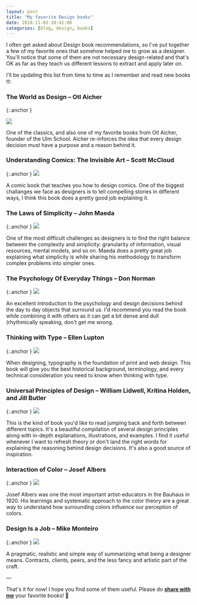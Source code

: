 ```yaml
---
layout: post
title: "My favorite Design books"
date: 2018-11-03 20:41:00
categories: [blog, design, books]
---
```


I often get asked about Design book recommendations, so I've put together a few of my favorite ones that somehow helped me to grow as a designer. You'll notice that some of them are not necessary design-related and that's OK as far as they teach us different lessons to extract and apply later on.

I'll be updating this list from time to time as I remember and read new books 🤓.

### The World as Design – Otl Aicher
{:.anchor }

<img src='{{ "/assets/images/posts/2018/book-03.png" | relative_url }}' srcset='{{ "/assets/images/posts/2018/book-03.png" | relative_url }} 1x, {{ "/assets/images/posts/2018/book-03.png" | relative_url }} 2x'>

One of the classics, and also one of my favorite books from Otl Aicher, founder of the Ulm School. Aicher re-inforces the idea that every design decision must have a purpose and a reason behind it.

### Understanding Comics: The Invisible Art – Scott McCloud
{:.anchor }
<img src='{{ "/assets/images/posts/2018/book-01.png" | relative_url }}' srcset='{{ "/assets/images/posts/2018/book-01.png" | relative_url }} 1x, {{ "/assets/images/posts/2018/book-01.png" | relative_url }} 2x'>

A comic book that teaches you how to design comics. One of the biggest challanges we face as designers is to tell compelling stories in different ways, I think this book does a pretty good job explaining it.

### The Laws of Simplicity – John Maeda
{:.anchor }
<img src='{{ "/assets/images/posts/2018/book-08.png" | relative_url }}' srcset='{{ "/assets/images/posts/2018/book-08.png" | relative_url }} 1x, {{ "/assets/images/posts/2018/book-08.png" | relative_url }} 2x'>

One of the most difficult challenges as designers is to find the right balance between the complexity and simplicity: granularity of information, visual resources, mental models, and so on. Maeda does a pretty great job explaining what simplicity is while sharing his methodology to transform complex problems into simpler ones.

### The Psychology Of Everyday Things – Don Norman
{:.anchor }
<img src='{{ "/assets/images/posts/2018/book-04.png" | relative_url }}' srcset='{{ "/assets/images/posts/2018/book-04.png" | relative_url }} 1x, {{ "/assets/images/posts/2018/book-04.png" | relative_url }} 2x'>

An excellent introduction to the psychology and design decisions behind the day to day objects that surround us. I'd recommend you read the book while combining it with others as it can get a bit dense and dull (rhythmically speaking, don't get me wrong.

### Thinking with Type – Ellen Lupton
{:.anchor }
<img src='{{ "/assets/images/posts/2018/book-06.png" | relative_url }}' srcset='{{ "/assets/images/posts/2018/book-06.png" | relative_url }} 1x, {{ "/assets/images/posts/2018/book-06.png" | relative_url }} 2x'>

When designing, typography is the foundation of print and web design. This book will give you the best historical background, terminology, and every technical consideration you need to know when thinking with type.

### Universal Principles of Design – William Lidwell, Kritina Holden, and Jill Butler
{:.anchor }
<img src='{{ "/assets/images/posts/2018/book-07.png" | relative_url }}' srcset='{{ "/assets/images/posts/2018/book-07.png" | relative_url }} 1x, {{ "/assets/images/posts/2018/book-07.png" | relative_url }} 2x'>

This is the kind of book you'd like to read jumping back and forth between different topics. It's a beautiful compilation of several design principles along with in-depth explanations, illustrations, and examples. I find it useful whenever I want to refresh theory or don't land the right words for explaining the reasoning behind design decisions. It's also a good source of inspiration.

### Interaction of Color – Josef Albers
{:.anchor }
<img src='{{ "/assets/images/posts/2018/book-05.png" | relative_url }}' srcset='{{ "/assets/images/posts/2018/book-05.png" | relative_url }} 1x, {{ "/assets/images/posts/2018/book-05.png" | relative_url }} 2x'>

Josef Albers was one the most important artist-educators in the Bauhaus in 1920. His learnings and systematic approach to the color theory are a great way to understand how surrounding colors influence our perception of colors.

### Design Is a Job – Mike Monteiro
{:.anchor }
<img src='{{ "/assets/images/posts/2018/book-02.png" | relative_url }}' srcset='{{ "/assets/images/posts/2018/book-02.png" | relative_url }} 1x, {{ "/assets/images/posts/2018/book-02.png" | relative_url }} 2x'>

A pragmatic, realistic and simple way of summarizing what being a designer means. Contracts, clients, peers, and the less fancy and artistic part of the craft.

—

That's it for now! I hope you find some of them useful. Please do [**share with me**](https://twitter.com/adrianmg) your favorite books! 🤗